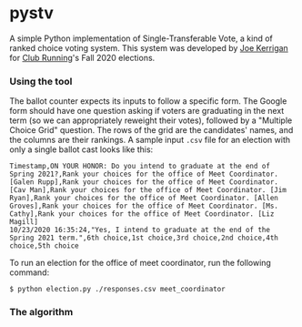# pystv
A simple Python implementation of Single-Transferable Vote, a kind of ranked choice voting system.
This system was developed by [Joe Kerrigan](https://github.com/joek13) for [Club Running](http://virginia.clubrunning.org)'s Fall 2020 elections.

### Using the tool
The ballot counter expects its inputs to follow a specific form. The Google form should have one question asking if voters are graduating in the next term (so we can appropriately reweight their votes), followed by a "Multiple Choice Grid" question. The rows of the grid are the candidates' names, and the columns are their rankings. A sample input `.csv` file for an election with only a single ballot cast looks like this:

```csv
Timestamp,ON YOUR HONOR: Do you intend to graduate at the end of Spring 2021?,Rank your choices for the office of Meet Coordinator. [Galen Rupp],Rank your choices for the office of Meet Coordinator. [Cav Man],Rank your choices for the office of Meet Coordinator. [Jim Ryan],Rank your choices for the office of Meet Coordinator. [Allen Groves],Rank your choices for the office of Meet Coordinator. [Ms. Cathy],Rank your choices for the office of Meet Coordinator. [Liz Magill]
10/23/2020 16:35:24,"Yes, I intend to graduate at the end of the Spring 2021 term.",6th choice,1st choice,3rd choice,2nd choice,4th choice,5th choice
```

To run an election for the office of meet coordinator, run the following command:
```
$ python election.py ./responses.csv meet_coordinator
```
### The algorithm